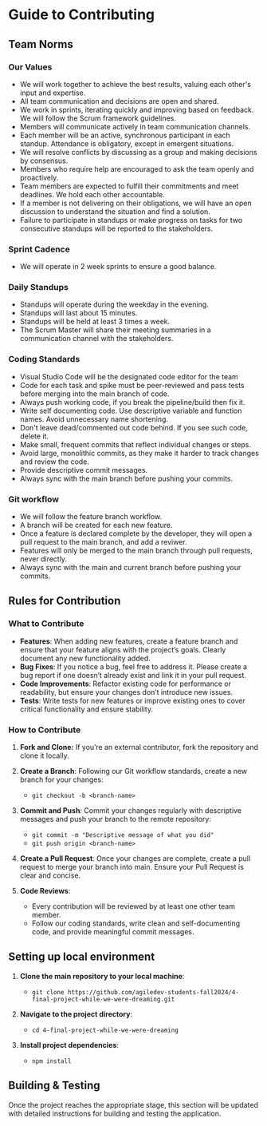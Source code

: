 # Guide to Contributing

## Team Norms

### Our Values

* We will work together to achieve the best results, valuing each other's input and expertise.
* All team communication and decisions are open and shared.
* We work in sprints, iterating quickly and improving based on feedback. We will follow the Scrum framework guidelines.
* Members will communicate actively in team communication channels.
* Each member will be an active, synchronous participant in each standup. Attendance is obligatory, except in emergent situations.
* We will resolve conflicts by discussing as a group and making decisions by consensus.
* Members who require help are encouraged to ask the team openly and proactively.
* Team members are expected to fulfill their commitments and meet deadlines. We hold each other accountable.
* If a member is not delivering on their obligations, we will have an open discussion to understand the situation and find a solution.
* Failure to participate in standups or make progress on tasks for two consecutive standups will be reported to the stakeholders.

### Sprint Cadence

* We will operate in 2 week sprints to ensure a good balance.

### Daily Standups

* Standups will operate during the weekday in the evening.
* Standups will last about 15 minutes.
* Standups will be held at least 3 times a week.
* The Scrum Master will share their meeting summaries in a communication channel with the stakeholders.

### Coding Standards

* Visual Studio Code will be the designated code editor for the team
* Code for each task and spike must be peer-reviewed and pass tests before merging into the main branch of code.
* Always push working code, if you break the pipeline/build then fix it.
* Write self documenting code. Use descriptive variable and function names. Avoid unnecessary name shortening.
* Don't leave dead/commented out code behind. If you see such code, delete it.
* Make small, frequent commits that reflect individual changes or steps.
* Avoid large, monolithic commits, as they make it harder to track changes and review the code.
* Provide descriptive commit messages.
* Always sync with the main branch before pushing your commits.

### Git workflow

* We will follow the feature branch workflow.
* A branch will be created for each new feature.
* Once a feature is declared complete by the developer, they will open a pull request to the main branch, and add a reviwer.
* Features will only be merged to the main branch through pull requests, never directly.
* Always sync with the main and current branch before pushing your commits.

## Rules for Contribution

### What to Contribute

* **Features**: When adding new features, create a feature branch and ensure that your feature aligns with the project’s goals. Clearly document any new functionality added.
* **Bug Fixes**: If you notice a bug, feel free to address it. Please create a bug report if one doesn’t already exist and link it in your pull request.
* **Code Improvements**: Refactor existing code for performance or readability, but ensure your changes don’t introduce new issues.
* **Tests**: Write tests for new features or improve existing ones to cover critical functionality and ensure stability.

### How to Contribute

1. **Fork and Clone:** If you’re an external contributor, fork the repository and clone it locally.

2. **Create a Branch**: Following our Git workflow standards, create a new branch for your changes:

    * `git checkout -b <branch-name>`

3. **Commit and Push**: Commit your changes regularly with descriptive messages and push your branch to the remote repository:

    * `git commit -m "Descriptive message of what you did"`
    * `git push origin <branch-name>`

4. **Create a Pull Request**: Once your changes are complete, create a pull request to merge your branch into main. Ensure your Pull Request is clear and concise.

5. **Code Reviews**:
    * Every contribution will be reviewed by at least one other team member.
    * Follow our coding standards, write clean and self-documenting code, and provide meaningful commit messages.

## Setting up local environment

1. **Clone the main repository to your local machine**:

   * `git clone https://github.com/agiledev-students-fall2024/4-final-project-while-we-were-dreaming.git`

2. **Navigate to the project directory**:

   * `cd 4-final-project-while-we-were-dreaming`

3. **Install project dependencies**:

   * `npm install`

## Building & Testing

Once the project reaches the appropriate stage, this section will be updated with detailed instructions for building and testing the application.
